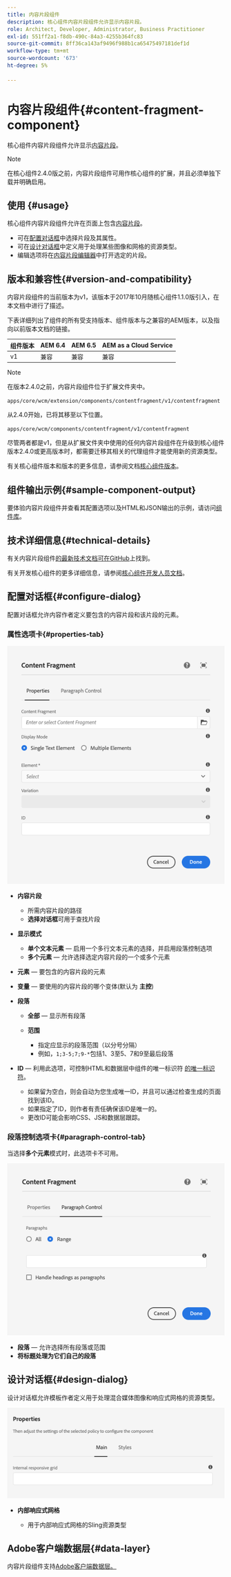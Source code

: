 ```yaml
---
title: 内容片段组件
description: 核心组件内容片段组件允许显示内容片段。
role: Architect, Developer, Administrator, Business Practitioner
exl-id: 551ff2a1-f8db-490c-84a3-4255b364fc83
source-git-commit: 8ff36ca143af9496f988b1ca65475497181def1d
workflow-type: tm+mt
source-wordcount: '673'
ht-degree: 5%

---
```


# 内容片段组件{#content-fragment-component}

核心组件内容片段组件允许显示[内容片段](https://docs.adobe.com/content/help/zh-Hans/experience-manager-cloud-service/assets/content-fragments/content-fragments.html)。

>[!NOTE]
>
>在核心组件2.4.0版之前，内容片段组件可用作核心组件的扩展，并且必须单独下载并明确启用。

## 使用 {#usage}

核心组件内容片段组件允许在页面上包含[内容片段](https://docs.adobe.com/content/help/en/experience-manager-cloud-service/assets/content-fragments/content-fragments.html)。

* 可在[配置对话框](#configure-dialog)中选择片段及其属性。
* 可在[设计对话框](#design-dialog)中定义用于处理某些图像和网格的资源类型。
* 编辑选项将在[内容片段编辑器](https://docs.adobe.com/content/help/en/experience-manager-cloud-service/assets/content-fragments/content-fragments-variations.html)中打开选定的片段。

## 版本和兼容性{#version-and-compatibility}

内容片段组件的当前版本为v1，该版本于2017年10月随核心组件1.1.0版引入，在本文档中进行了描述。

下表详细列出了组件的所有受支持版本、组件版本与之兼容的AEM版本，以及指向以前版本文档的链接。

| 组件版本 | AEM 6.4 | AEM 6.5 | AEM as a Cloud Service |
|--- |--- |---|---|
| v1 | 兼容 | 兼容 | 兼容 |

>[!NOTE]
>
>在版本2.4.0之前，内容片段组件位于扩展文件夹中。
>
> `apps/core/wcm/extension/components/contentfragment/v1/contentfragment`
> 
>从2.4.0开始，已将其移至以下位置。
>
>`apps/core/wcm/components/contentfragment/v1/contentfragment`
>
>尽管两者都是v1，但是从扩展文件夹中使用的任何内容片段组件在升级到核心组件版本2.4.0或更高版本时，都需要迁移其相关的代理组件才能使用新的资源类型。

有关核心组件版本和版本的更多信息，请参阅文档[核心组件版本](/help/versions.md)。

## 组件输出示例{#sample-component-output}

要体验内容片段组件并查看其配置选项以及HTML和JSON输出的示例，请访问[组件库](https://adobe.com/go/aem_cmp_library_cf)。

## 技术详细信息{#technical-details}

有关内容片段组件[的最新技术文档可在GitHub](https://adobe.com/go/aem_cmp_tech_cf_v1)上找到。

有关开发核心组件的更多详细信息，请参阅[核心组件开发人员文档](/help/developing/overview.md)。

## 配置对话框{#configure-dialog}

配置对话框允许内容作者定义要包含的内容片段和该片段的元素。

### 属性选项卡{#properties-tab}

![内容片段组件](/help/assets/content-fragment-edit-properties.png)

* **内容片段**

   * 所需内容片段的路径
   * **选择对话框**&#x200B;可用于查找片段

* **显示模式**
   * **单个文本元素**  — 启用一个多行文本元素的选择，并启用段落控制选项
   * **多个元素**  — 允许选择选定内容片段的一个或多个元素
* **元素**  — 要包含的内容片段的元素
* **变量**  — 要使用的内容片段的哪个变体(默认为 **主控**)

* **段落**

   * **全部**  — 显示所有段落
   * **范围**

      * 指定应显示的段落范围（以分号分隔）
      * 例如，`1;3-5;7;9-*`包括1、3至5、7和9至最后段落
* **ID**  — 利用此选项，可控制HTML和数据层中组件的唯一标识符 [的唯一标识符](/help/developing/data-layer/overview.md)。
   * 如果留为空白，则会自动为您生成唯一ID，并且可以通过检查生成的页面找到该ID。
   * 如果指定了ID，则作者有责任确保该ID是唯一的。
   * 更改ID可能会影响CSS、JS和数据层跟踪。

### 段落控制选项卡{#paragraph-control-tab}

当选择&#x200B;**多个元素**&#x200B;模式时，此选项卡不可用。

![内容片段组件](/help/assets/content-fragment-edit-paragraph.png)

* **段落**  — 允许选择所有段落或范围
* **将标题处理为它们自己的段落**

## 设计对话框{#design-dialog}

设计对话框允许模板作者定义用于处理混合媒体图像和响应式网格的资源类型。

![内容片段组件的设计对话框](/help/assets/content-fragment-design.png)

* **内部响应式网格**

   * 用于内部响应式网格的Sling资源类型

## Adobe客户端数据层{#data-layer}

内容片段组件支持[Adobe客户端数据层。](/help/developing/data-layer/overview.md)
